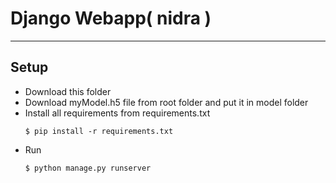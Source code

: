 # **Django Webapp( nidra )**

------------------

## Setup

- Download this folder
- Download myModel.h5 file from root folder and put it in model folder
- Install all requirements from requirements.txt
  ```
  $ pip install -r requirements.txt
  ```
- Run 
  ```
  $ python manage.py runserver
  ```
